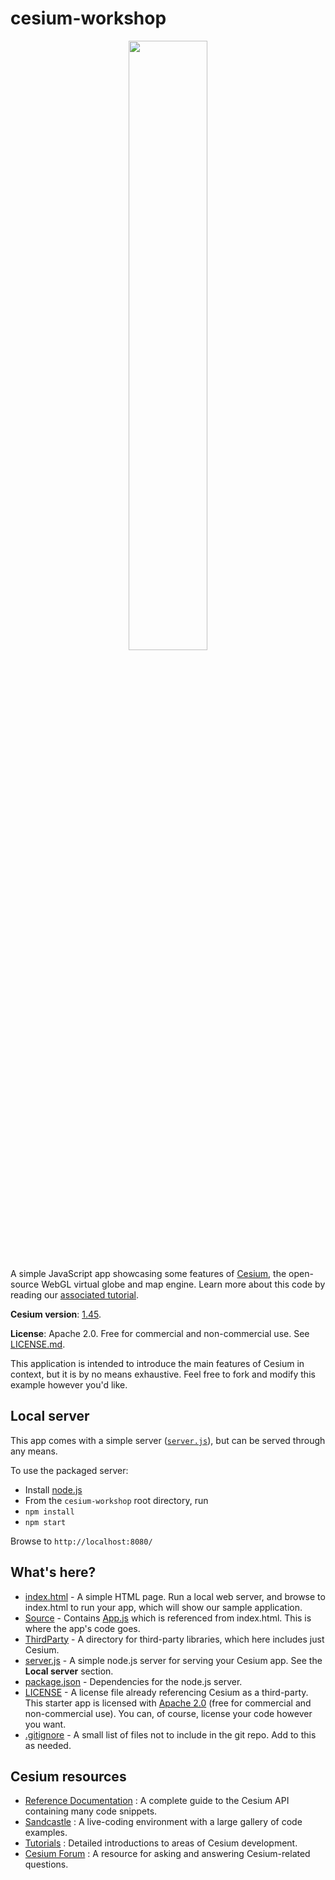 # cesium-workshop

<p align="center">
    <a href="http://cesiumjs.org/">
        <img src="https://github.com/AnalyticalGraphicsInc/cesium/wiki/logos/Cesium_Logo_Color.jpg" width="50%" />
    </a>
</p>

A simple JavaScript app showcasing some features of [Cesium](http://cesiumjs.org/), the open-source WebGL virtual globe and map engine. Learn more about this code by reading our [associated tutorial](https://cesiumjs.org/tutorials/Cesium-Workshop/).

**Cesium version**: [1.45](https://cesiumjs.org/downloads/).

**License**: Apache 2.0.  Free for commercial and non-commercial use.  See [LICENSE.md](LICENSE.md).

This application is intended to introduce the main features of Cesium in context, but it is by no means exhaustive. Feel free to fork and modify this example however you'd like.

Local server
------------

This app comes with a simple server ([`server.js`](./server.js)), but can be served through any means.

To use the packaged server:

* Install [node.js](http://nodejs.org/)
* From the `cesium-workshop` root directory, run
* `npm install`
* `npm start`

Browse to `http://localhost:8080/`

What's here?
------------

* [index.html](index.html) - A simple HTML page. Run a local web server, and browse to index.html to run your app, which will show our sample application.
* [Source](Source/) - Contains [App.js](Source/App.js) which is referenced from index.html.  This is where the app's code goes.
* [ThirdParty](ThirdParty/) - A directory for third-party libraries, which here includes just Cesium.
* [server.js](server.js) - A simple node.js server for serving your Cesium app.  See the **Local server** section.
* [package.json](package.json) - Dependencies for the node.js server.
* [LICENSE](LICENSE.md) - A license file already referencing Cesium as a third-party.  This starter app is licensed with [Apache 2.0](http://www.apache.org/licenses/LICENSE-2.0.html) (free for commercial and non-commercial use).  You can, of course, license your code however you want.
* [.gitignore](.gitignore) - A small list of files not to include in the git repo.  Add to this as needed.

Cesium resources
----------------

* [Reference Documentation](http://cesiumjs.org/refdoc.html) : A complete guide to the Cesium API containing many code snippets.
* [Sandcastle](http://cesiumjs.org/Cesium/Apps/Sandcastle/index.html) : A live-coding environment with a large gallery of code examples.
* [Tutorials](http://cesiumjs.org/tutorials.html) : Detailed introductions to areas of Cesium development.
* [Cesium Forum](http://cesiumjs.org/forum.html) : A resource for asking and answering Cesium-related questions.
